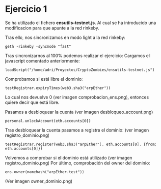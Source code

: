 # Ejercicio 1

Se ha utilizado el fichero **ensutils-testnet.js**. Al cual se ha introducido una modificacion para que apunte a la red rinkeby.

Tras ello, nos sincronizamos en modo light a la red rinkeby:

```console
geth -rinkeby -syncmode "fast"
```

Tras sincronizarnos al 100% podemos realizar el ejercicio:
Cargamos el javascript comentado anteriormente:

```console
loadScript("/home/adri/Proyectos/CryptoZombies/ensutils-testnet.js")
```
Comprobamos si está libre el dominio:

```console
testRegistrar.expiryTimes(web3.sha3("arpEther"))
```
Lo cual nos devuelve 0 (ver imagen comprobacion_ens.png), entonces quiere decir que está libre.

Pasamos a desbloquear la cuenta (ver imagen desbloqueo_account.png)
```console
personal.unlockAccount(eth.accounts[0])
```

Tras desbloquear la cuenta pasamos a registra el dominio: (ver imagen registro_dominio.png)
```console
testRegistrar.register(web3.sha3("arpEther"), eth.accounts[0], {from: eth.accounts[0]})
```

Volvemos a comprobar si el dominio está utilizado (ver imagen registro_dominio.png)
Por último, comprobación del owner del dominio:

```console
ens.owner(namehash("arpEther.test"))
```
(Ver imagen owner_dominio.png)
